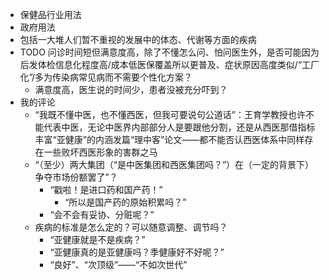 - 保健品行业用法
- 政府用法
- 包括一大堆人们暂不重视的发展中的体态、代谢等方面的疾病
- TODO 问诊时间短但满意度高，除了不懂怎么问、怕问医生外，是否可能因为后发体检信息化程度高/成本低医保覆盖所以更普及、症状原因高度类似/“工厂化”/多为传染病常见病而不需要个性化方案？
	- 满意度高，医生说的时间少，患者没被充分吓到？
- 我的评论
	- “我既不懂中医，也不懂西医，但我可要说句公道话”：王育学教授也许不能代表中医，无论中医界内部部分人是要跟他分割，还是从西医那借指标丰富“亚健康”的内涵发篇“理中客”论文——都不能否认西医体系中同样存在一些败坏西医形象的害群之马
	- “（至少）两大集团（“是中医集团和西医集团吗？”）在（一定的背景下）争夺市场份额罢了”？
		- “戳啦！是进口药和国产药！”
			- “所以是国产药的原始积累吗？”
		- “会不会有妥协、分赃呢？”
	- 疾病的标准是怎么定的？可以随意调整、调节吗？
		- “亚健康就是不是疾病？”
		- “亚健康真的是亚健康吗？季健康好不好呢？”
		- “良好”、“次顶级”——“不如次世代”